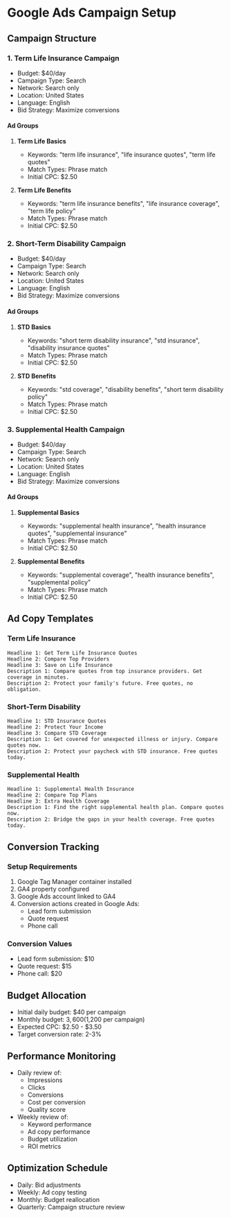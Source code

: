 # Google Ads Campaign Setup

## Campaign Structure

### 1. Term Life Insurance Campaign
- Budget: $40/day
- Campaign Type: Search
- Network: Search only
- Location: United States
- Language: English
- Bid Strategy: Maximize conversions

#### Ad Groups
1. **Term Life Basics**
   - Keywords: "term life insurance", "life insurance quotes", "term life quotes"
   - Match Types: Phrase match
   - Initial CPC: $2.50

2. **Term Life Benefits**
   - Keywords: "term life insurance benefits", "life insurance coverage", "term life policy"
   - Match Types: Phrase match
   - Initial CPC: $2.50

### 2. Short-Term Disability Campaign
- Budget: $40/day
- Campaign Type: Search
- Network: Search only
- Location: United States
- Language: English
- Bid Strategy: Maximize conversions

#### Ad Groups
1. **STD Basics**
   - Keywords: "short term disability insurance", "std insurance", "disability insurance quotes"
   - Match Types: Phrase match
   - Initial CPC: $2.50

2. **STD Benefits**
   - Keywords: "std coverage", "disability benefits", "short term disability policy"
   - Match Types: Phrase match
   - Initial CPC: $2.50

### 3. Supplemental Health Campaign
- Budget: $40/day
- Campaign Type: Search
- Network: Search only
- Location: United States
- Language: English
- Bid Strategy: Maximize conversions

#### Ad Groups
1. **Supplemental Basics**
   - Keywords: "supplemental health insurance", "health insurance quotes", "supplemental insurance"
   - Match Types: Phrase match
   - Initial CPC: $2.50

2. **Supplemental Benefits**
   - Keywords: "supplemental coverage", "health insurance benefits", "supplemental policy"
   - Match Types: Phrase match
   - Initial CPC: $2.50

## Ad Copy Templates

### Term Life Insurance
```
Headline 1: Get Term Life Insurance Quotes
Headline 2: Compare Top Providers
Headline 3: Save on Life Insurance
Description 1: Compare quotes from top insurance providers. Get coverage in minutes.
Description 2: Protect your family's future. Free quotes, no obligation.
```

### Short-Term Disability
```
Headline 1: STD Insurance Quotes
Headline 2: Protect Your Income
Headline 3: Compare STD Coverage
Description 1: Get covered for unexpected illness or injury. Compare quotes now.
Description 2: Protect your paycheck with STD insurance. Free quotes today.
```

### Supplemental Health
```
Headline 1: Supplemental Health Insurance
Headline 2: Compare Top Plans
Headline 3: Extra Health Coverage
Description 1: Find the right supplemental health plan. Compare quotes now.
Description 2: Bridge the gaps in your health coverage. Free quotes today.
```

## Conversion Tracking

### Setup Requirements
1. Google Tag Manager container installed
2. GA4 property configured
3. Google Ads account linked to GA4
4. Conversion actions created in Google Ads:
   - Lead form submission
   - Quote request
   - Phone call

### Conversion Values
- Lead form submission: $10
- Quote request: $15
- Phone call: $20

## Budget Allocation
- Initial daily budget: $40 per campaign
- Monthly budget: $3,600 ($1,200 per campaign)
- Expected CPC: $2.50 - $3.50
- Target conversion rate: 2-3%

## Performance Monitoring
- Daily review of:
  - Impressions
  - Clicks
  - Conversions
  - Cost per conversion
  - Quality score
- Weekly review of:
  - Keyword performance
  - Ad copy performance
  - Budget utilization
  - ROI metrics

## Optimization Schedule
- Daily: Bid adjustments
- Weekly: Ad copy testing
- Monthly: Budget reallocation
- Quarterly: Campaign structure review 